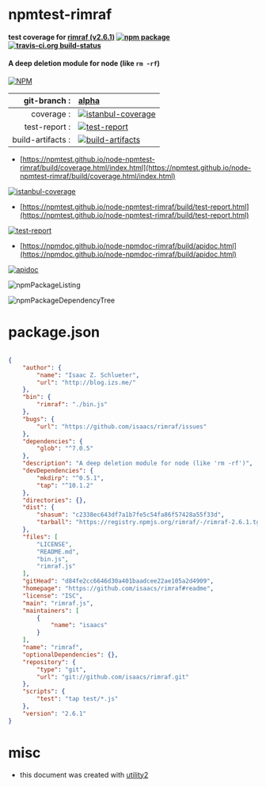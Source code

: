 # npmtest-rimraf

#### test coverage for  [rimraf (v2.6.1)](https://github.com/isaacs/rimraf#readme)  [![npm package](https://img.shields.io/npm/v/npmtest-rimraf.svg?style=flat-square)](https://www.npmjs.org/package/npmtest-rimraf) [![travis-ci.org build-status](https://api.travis-ci.org/npmtest/node-npmtest-rimraf.svg)](https://travis-ci.org/npmtest/node-npmtest-rimraf)

#### A deep deletion module for node (like `rm -rf`)

[![NPM](https://nodei.co/npm/rimraf.png?downloads=true&downloadRank=true&stars=true)](https://www.npmjs.com/package/rimraf)

| git-branch : | [alpha](https://github.com/npmtest/node-npmtest-rimraf/tree/alpha)|
|--:|:--|
| coverage : | [![istanbul-coverage](https://npmtest.github.io/node-npmtest-rimraf/build/coverage.badge.svg)](https://npmtest.github.io/node-npmtest-rimraf/build/coverage.html/index.html)|
| test-report : | [![test-report](https://npmtest.github.io/node-npmtest-rimraf/build/test-report.badge.svg)](https://npmtest.github.io/node-npmtest-rimraf/build/test-report.html)|
| build-artifacts : | [![build-artifacts](https://npmtest.github.io/node-npmtest-rimraf/glyphicons_144_folder_open.png)](https://github.com/npmtest/node-npmtest-rimraf/tree/gh-pages/build)|

- [https://npmtest.github.io/node-npmtest-rimraf/build/coverage.html/index.html](https://npmtest.github.io/node-npmtest-rimraf/build/coverage.html/index.html)

[![istanbul-coverage](https://npmtest.github.io/node-npmtest-rimraf/build/screenCapture.buildCi.browser.%252Ftmp%252Fbuild%252Fcoverage.lib.html.png)](https://npmtest.github.io/node-npmtest-rimraf/build/coverage.html/index.html)

- [https://npmtest.github.io/node-npmtest-rimraf/build/test-report.html](https://npmtest.github.io/node-npmtest-rimraf/build/test-report.html)

[![test-report](https://npmtest.github.io/node-npmtest-rimraf/build/screenCapture.buildCi.browser.%252Ftmp%252Fbuild%252Ftest-report.html.png)](https://npmtest.github.io/node-npmtest-rimraf/build/test-report.html)

- [https://npmdoc.github.io/node-npmdoc-rimraf/build/apidoc.html](https://npmdoc.github.io/node-npmdoc-rimraf/build/apidoc.html)

[![apidoc](https://npmdoc.github.io/node-npmdoc-rimraf/build/screenCapture.buildCi.browser.%252Ftmp%252Fbuild%252Fapidoc.html.png)](https://npmdoc.github.io/node-npmdoc-rimraf/build/apidoc.html)

![npmPackageListing](https://npmtest.github.io/node-npmtest-rimraf/build/screenCapture.npmPackageListing.svg)

![npmPackageDependencyTree](https://npmtest.github.io/node-npmtest-rimraf/build/screenCapture.npmPackageDependencyTree.svg)



# package.json

```json

{
    "author": {
        "name": "Isaac Z. Schlueter",
        "url": "http://blog.izs.me/"
    },
    "bin": {
        "rimraf": "./bin.js"
    },
    "bugs": {
        "url": "https://github.com/isaacs/rimraf/issues"
    },
    "dependencies": {
        "glob": "^7.0.5"
    },
    "description": "A deep deletion module for node (like 'rm -rf')",
    "devDependencies": {
        "mkdirp": "^0.5.1",
        "tap": "^10.1.2"
    },
    "directories": {},
    "dist": {
        "shasum": "c2338ec643df7a1b7fe5c54fa86f57428a55f33d",
        "tarball": "https://registry.npmjs.org/rimraf/-/rimraf-2.6.1.tgz"
    },
    "files": [
        "LICENSE",
        "README.md",
        "bin.js",
        "rimraf.js"
    ],
    "gitHead": "d84fe2cc6646d30a401baadcee22ae105a2d4909",
    "homepage": "https://github.com/isaacs/rimraf#readme",
    "license": "ISC",
    "main": "rimraf.js",
    "maintainers": [
        {
            "name": "isaacs"
        }
    ],
    "name": "rimraf",
    "optionalDependencies": {},
    "repository": {
        "type": "git",
        "url": "git://github.com/isaacs/rimraf.git"
    },
    "scripts": {
        "test": "tap test/*.js"
    },
    "version": "2.6.1"
}
```



# misc
- this document was created with [utility2](https://github.com/kaizhu256/node-utility2)

